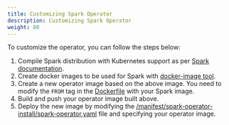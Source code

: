 ```yaml
---
title: Customizing Spark Operator
description: Customizing Spark Operator
weight: 80
---
```


To customize the operator, you can follow the steps below:

1. Compile Spark distribution with Kubernetes support as per [Spark documentation](https://spark.apache.org/docs/latest/building-spark.html#building-with-kubernetes-support).
2. Create docker images to be used for Spark with [docker-image tool](https://spark.apache.org/docs/latest/running-on-kubernetes.html#docker-images).
3. Create a new operator image based on the above image. You need to modify the `FROM` tag in the [Dockerfile](https://github.com/kubeflow/spark-operator/blob/master/Dockerfile) with your Spark image.
4. Build and push your operator image built above.
5. Deploy the new image by modifying the [/manifest/spark-operator-install/spark-operator.yaml](https://github.com/kubeflow/spark-operator/blob/v1beta2-1.6.2-3.5.0/manifest/spark-operator-install/spark-operator.yaml) file and specifying your operator image.
